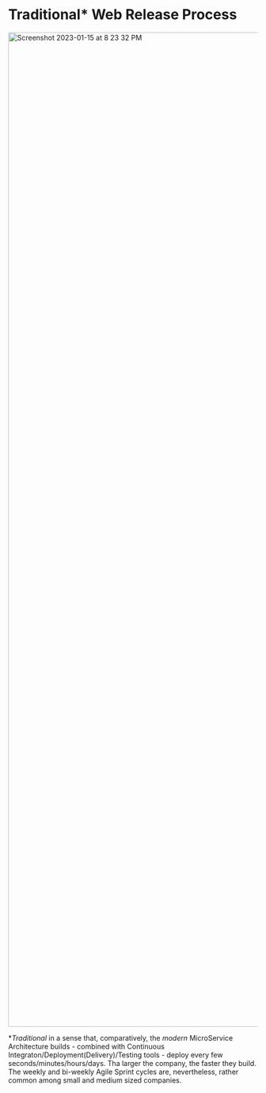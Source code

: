 # Traditional* Web Release Process
<img width="2003" alt="Screenshot 2023-01-15 at 8 23 32 PM" src="https://user-images.githubusercontent.com/70295997/212598288-1ee4311d-319d-4e0a-8c39-6396b2559fee.png">

*_Traditional_ in a sense that, comparatively, the _modern_ MicroService Architecture builds - combined with Continuous Integraton/Deployment(Delivery)/Testing tools - deploy every few seconds/minutes/hours/days. Tha larger the company, the faster they build. The weekly and bi-weekly Agile Sprint cycles are, nevertheless, rather common among small and medium sized companies.
